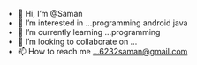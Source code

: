 - 👋 Hi, I’m @Saman
- 👀 I’m interested in ...programming android java
- 🌱 I’m currently learning ...programming 
- 💞️ I’m looking to collaborate on ...
- 📫 How to reach me ...6232saman@gmail.com

<!---
Samanbi/Samanbi is a ✨ special ✨ repository because its `README.md` (this file) appears on your GitHub profile.
You can click the Preview link to take a look at your changes.
--->
